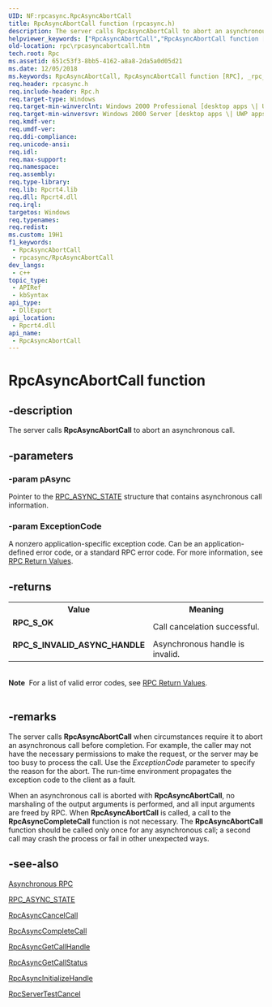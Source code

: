 ```yaml
---
UID: NF:rpcasync.RpcAsyncAbortCall
title: RpcAsyncAbortCall function (rpcasync.h)
description: The server calls RpcAsyncAbortCall to abort an asynchronous call.
helpviewer_keywords: ["RpcAsyncAbortCall","RpcAsyncAbortCall function [RPC]","_rpc_rpcasyncabortcall","rpc.rpcasyncabortcall","rpcasync/RpcAsyncAbortCall"]
old-location: rpc\rpcasyncabortcall.htm
tech.root: Rpc
ms.assetid: 651c53f3-8bb5-4162-a8a8-2da5a0d05d21
ms.date: 12/05/2018
ms.keywords: RpcAsyncAbortCall, RpcAsyncAbortCall function [RPC], _rpc_rpcasyncabortcall, rpc.rpcasyncabortcall, rpcasync/RpcAsyncAbortCall
req.header: rpcasync.h
req.include-header: Rpc.h
req.target-type: Windows
req.target-min-winverclnt: Windows 2000 Professional [desktop apps \| UWP apps]
req.target-min-winversvr: Windows 2000 Server [desktop apps \| UWP apps]
req.kmdf-ver: 
req.umdf-ver: 
req.ddi-compliance: 
req.unicode-ansi: 
req.idl: 
req.max-support: 
req.namespace: 
req.assembly: 
req.type-library: 
req.lib: Rpcrt4.lib
req.dll: Rpcrt4.dll
req.irql: 
targetos: Windows
req.typenames: 
req.redist: 
ms.custom: 19H1
f1_keywords:
 - RpcAsyncAbortCall
 - rpcasync/RpcAsyncAbortCall
dev_langs:
 - c++
topic_type:
 - APIRef
 - kbSyntax
api_type:
 - DllExport
api_location:
 - Rpcrt4.dll
api_name:
 - RpcAsyncAbortCall
---
```


# RpcAsyncAbortCall function


## -description

The server calls 
<b>RpcAsyncAbortCall</b> to abort an asynchronous call.

## -parameters

### -param pAsync

Pointer to the 
<a href="https://docs.microsoft.com/windows/desktop/api/rpcasync/ns-rpcasync-rpc_async_state">RPC_ASYNC_STATE</a> structure that contains asynchronous call information.

### -param ExceptionCode

A nonzero application-specific exception code. Can be an application-defined error code, or a standard RPC error code. For more information, see 
<a href="https://docs.microsoft.com/windows/desktop/Rpc/rpc-return-values">RPC Return Values</a>.

## -returns

<table>
<tr>
<th>Value</th>
<th>Meaning</th>
</tr>
<tr>
<td width="40%">
<dl>
<dt><b>RPC_S_OK</b></dt>
</dl>
</td>
<td width="60%">
Call cancelation successful.

</td>
</tr>
<tr>
<td width="40%">
<dl>
<dt><b>RPC_S_INVALID_ASYNC_HANDLE</b></dt>
</dl>
</td>
<td width="60%">
Asynchronous handle is invalid.

</td>
</tr>
</table>
 

<div class="alert"><b>Note</b>  For a list of valid error codes, see 
<a href="https://docs.microsoft.com/windows/desktop/Rpc/rpc-return-values">RPC Return Values</a>.</div>
<div> </div>

## -remarks

The server calls 
<b>RpcAsyncAbortCall</b> when circumstances require it to abort an asynchronous call before completion. For example, the caller may not have the necessary permissions to make the request, or the server may be too busy to process the call. Use the <i>ExceptionCode</i> parameter to specify the reason for the abort. The run-time environment propagates the exception code to the client as a fault.

When an asynchronous call is aborted with 
<b>RpcAsyncAbortCall</b>, no marshaling of the output arguments is performed, and all input arguments are freed by RPC. When 
<b>RpcAsyncAbortCall</b> is called, a call to the 
<b>RpcAsyncCompleteCall</b> function is not necessary. The 
<b>RpcAsyncAbortCall</b> function should be called only once for any asynchronous call; a second call may crash the process or fail in other unexpected ways.

## -see-also

<a href="https://docs.microsoft.com/windows/desktop/Rpc/asynchronous-rpc">Asynchronous RPC</a>



<a href="https://docs.microsoft.com/windows/desktop/api/rpcasync/ns-rpcasync-rpc_async_state">RPC_ASYNC_STATE</a>



<a href="https://docs.microsoft.com/windows/desktop/api/rpcasync/nf-rpcasync-rpcasynccancelcall">RpcAsyncCancelCall</a>



<a href="https://docs.microsoft.com/windows/desktop/api/rpcasync/nf-rpcasync-rpcasynccompletecall">RpcAsyncCompleteCall</a>



<a href="https://docs.microsoft.com/windows/desktop/api/rpcasync/nf-rpcasync-rpcasyncgetcallhandle">RpcAsyncGetCallHandle</a>



<a href="https://docs.microsoft.com/windows/desktop/api/rpcasync/nf-rpcasync-rpcasyncgetcallstatus">RpcAsyncGetCallStatus</a>



<a href="https://docs.microsoft.com/windows/desktop/api/rpcasync/nf-rpcasync-rpcasyncinitializehandle">RpcAsyncInitializeHandle</a>



<a href="https://docs.microsoft.com/windows/desktop/api/rpcdce/nf-rpcdce-rpcservertestcancel">RpcServerTestCancel</a>

